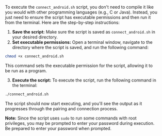 To execute the `connect_android.sh` script, you don't need to compile it like you would with other programming languages (e.g., C or Java). Instead, you just need to ensure the script has executable permissions and then run it from the terminal. Here are the step-by-step instructions:

1. **Save the script:** Make sure the script is saved as `connect_android.sh` in your desired directory.
2. **Set executable permissions:** Open a terminal window, navigate to the directory where the script is saved, and run the following command:
```bash
chmod +x connect_android.sh
```
This command sets the executable permission for the script, allowing it to be run as a program.

3. **Execute the script:** To execute the script, run the following command in the terminal:
```bash
./connect_android.sh
```
The script should now start executing, and you'll see the output as it progresses through the pairing and connection process.

**Note:** Since the script uses `sudo` to run some commands with root privileges, you may be prompted to enter your password during execution. Be prepared to enter your password when prompted.